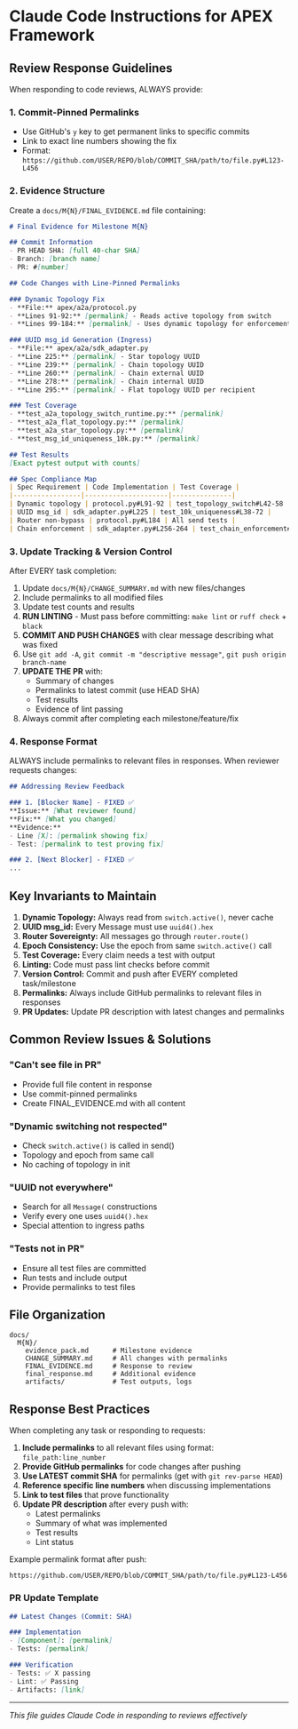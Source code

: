 # Claude Code Instructions for APEX Framework

## Review Response Guidelines

When responding to code reviews, ALWAYS provide:

### 1. Commit-Pinned Permalinks
- Use GitHub's `y` key to get permanent links to specific commits
- Link to exact line numbers showing the fix
- Format: `https://github.com/USER/REPO/blob/COMMIT_SHA/path/to/file.py#L123-L456`

### 2. Evidence Structure
Create a `docs/M{N}/FINAL_EVIDENCE.md` file containing:

```markdown
# Final Evidence for Milestone M{N}

## Commit Information
- PR HEAD SHA: [full 40-char SHA]
- Branch: [branch name]
- PR: #[number]

## Code Changes with Line-Pinned Permalinks

### Dynamic Topology Fix
- **File:** apex/a2a/protocol.py
- **Lines 91-92:** [permalink] - Reads active topology from switch
- **Lines 99-184:** [permalink] - Uses dynamic topology for enforcement

### UUID msg_id Generation (Ingress)
- **File:** apex/a2a/sdk_adapter.py
- **Line 225:** [permalink] - Star topology UUID
- **Line 239:** [permalink] - Chain topology UUID
- **Line 260:** [permalink] - Chain external UUID
- **Line 278:** [permalink] - Chain internal UUID
- **Line 295:** [permalink] - Flat topology UUID per recipient

### Test Coverage
- **test_a2a_topology_switch_runtime.py:** [permalink]
- **test_a2a_flat_topology.py:** [permalink]
- **test_a2a_star_topology.py:** [permalink]
- **test_msg_id_uniqueness_10k.py:** [permalink]

## Test Results
[Exact pytest output with counts]

## Spec Compliance Map
| Spec Requirement | Code Implementation | Test Coverage |
|-----------------|---------------------|---------------|
| Dynamic topology | protocol.py#L91-92 | test_topology_switch#L42-58 |
| UUID msg_id | sdk_adapter.py#L225 | test_10k_uniqueness#L38-72 |
| Router non-bypass | protocol.py#L184 | All send tests |
| Chain enforcement | sdk_adapter.py#L256-264 | test_chain_enforcement#L* |
```

### 3. Update Tracking & Version Control
After EVERY task completion:
1. Update `docs/M{N}/CHANGE_SUMMARY.md` with new files/changes
2. Include permalinks to all modified files
3. Update test counts and results
4. **RUN LINTING** - Must pass before committing: `make lint` or `ruff check` + `black`
5. **COMMIT AND PUSH CHANGES** with clear message describing what was fixed
6. Use `git add -A`, `git commit -m "descriptive message"`, `git push origin branch-name`
7. **UPDATE THE PR** with:
   - Summary of changes
   - Permalinks to latest commit (use HEAD SHA)
   - Test results
   - Evidence of lint passing
8. Always commit after completing each milestone/feature/fix

### 4. Response Format
ALWAYS include permalinks to relevant files in responses.
When reviewer requests changes:

```markdown
## Addressing Review Feedback

### 1. [Blocker Name] - FIXED ✅
**Issue:** [What reviewer found]
**Fix:** [What you changed]
**Evidence:** 
- Line [X]: [permalink showing fix]
- Test: [permalink to test proving fix]

### 2. [Next Blocker] - FIXED ✅
...
```

## Key Invariants to Maintain

1. **Dynamic Topology:** Always read from `switch.active()`, never cache
2. **UUID msg_id:** Every Message must use `uuid4().hex`
3. **Router Sovereignty:** All messages go through `router.route()`
4. **Epoch Consistency:** Use the epoch from same `switch.active()` call
5. **Test Coverage:** Every claim needs a test with output
6. **Linting:** Code must pass lint checks before commit
7. **Version Control:** Commit and push after EVERY completed task/milestone
8. **Permalinks:** Always include GitHub permalinks to relevant files in responses
9. **PR Updates:** Update PR description with latest changes and permalinks

## Common Review Issues & Solutions

### "Can't see file in PR"
- Provide full file content in response
- Use commit-pinned permalinks
- Create FINAL_EVIDENCE.md with all content

### "Dynamic switching not respected"
- Check `switch.active()` is called in send()
- Topology and epoch from same call
- No caching of topology in init

### "UUID not everywhere"
- Search for all `Message(` constructions
- Verify every one uses `uuid4().hex`
- Special attention to ingress paths

### "Tests not in PR"
- Ensure all test files are committed
- Run tests and include output
- Provide permalinks to test files

## File Organization

```
docs/
  M{N}/
    evidence_pack.md      # Milestone evidence
    CHANGE_SUMMARY.md     # All changes with permalinks  
    FINAL_EVIDENCE.md     # Response to review
    final_response.md     # Additional evidence
    artifacts/            # Test outputs, logs
```

## Response Best Practices

When completing any task or responding to requests:
1. **Include permalinks** to all relevant files using format: `file_path:line_number`
2. **Provide GitHub permalinks** for code changes after pushing
3. **Use LATEST commit SHA** for permalinks (get with `git rev-parse HEAD`)
4. **Reference specific line numbers** when discussing implementations
5. **Link to test files** that prove functionality
6. **Update PR description** after every push with:
   - Latest permalinks
   - Summary of what was implemented
   - Test results
   - Lint status

Example permalink format after push:
```
https://github.com/USER/REPO/blob/COMMIT_SHA/path/to/file.py#L123-L456
```

### PR Update Template
```markdown
## Latest Changes (Commit: SHA)

### Implementation
- [Component]: [permalink]
- Tests: [permalink]

### Verification
- Tests: ✅ X passing
- Lint: ✅ Passing
- Artifacts: [link]
```

---
*This file guides Claude Code in responding to reviews effectively*